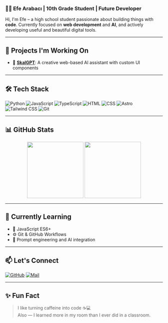 ### 👨‍💻 Efe Arabacı | 10th Grade Student | Future Developer

Hi, I'm Efe – a high school student passionate about building things with **code**.
Currently focused on **web development** and **AI**, and actively developing useful and beautiful digital tools.

---

## 🔭 Projects I'm Working On
- 🤖 [**SkalGPT**](https://skalgpt.netlify.app): A creative web-based AI assistant with custom UI components  
---

## 🛠️ Tech Stack

![Python](https://img.shields.io/badge/-Python-3776AB?style=for-the-badge&logo=python&logoColor=white)
![JavaScript](https://img.shields.io/badge/-JavaScript-F7DF1E?style=for-the-badge&logo=javascript&logoColor=black)
![TypeScript](https://img.shields.io/badge/-TypeScript-3178C6?style=for-the-badge&logo=typescript&logoColor=white)
![HTML](https://img.shields.io/badge/-HTML5-E34F26?style=for-the-badge&logo=html5&logoColor=white)
![CSS](https://img.shields.io/badge/-CSS3-1572B6?style=for-the-badge&logo=css3&logoColor=white)
![Astro](https://img.shields.io/badge/-Astro-000000?style=for-the-badge&logo=astro&logoColor=white)
![Tailwind CSS](https://img.shields.io/badge/-Tailwind-38B2AC?style=for-the-badge&logo=tailwind-css&logoColor=white)
![Git](https://img.shields.io/badge/-Git-F05032?style=for-the-badge&logo=git&logoColor=white)

---

## 📊 GitHub Stats

<p align="center">
  <img src="https://github-readme-stats.vercel.app/api?username=woffluon&show_icons=true&theme=tokyonight&hide_border=true" height="180"/>
  <img src="https://github-readme-stats.vercel.app/api/top-langs/?username=woffluon&layout=compact&theme=tokyonight&hide_border=true" height="180"/>
</p>

---

## 🌱 Currently Learning

- 📘 JavaScript ES6+
- ⚙️ Git & GitHub Workflows
- 🧠 Prompt engineering and AI integration

---

## 📫 Let's Connect

[![GitHub](https://img.shields.io/badge/-GitHub-181717?style=for-the-badge&logo=github&logoColor=white)](https://github.com/woffluon)
[![Mail](https://img.shields.io/badge/-Email-EA4335?style=for-the-badge&logo=gmail&logoColor=white)](mailto:efe.arabaci.dev@example.com)

---

## ✨ Fun Fact

> I like turning caffeine into code ☕💻  
> Also — I learned more in my room than I ever did in a classroom.
